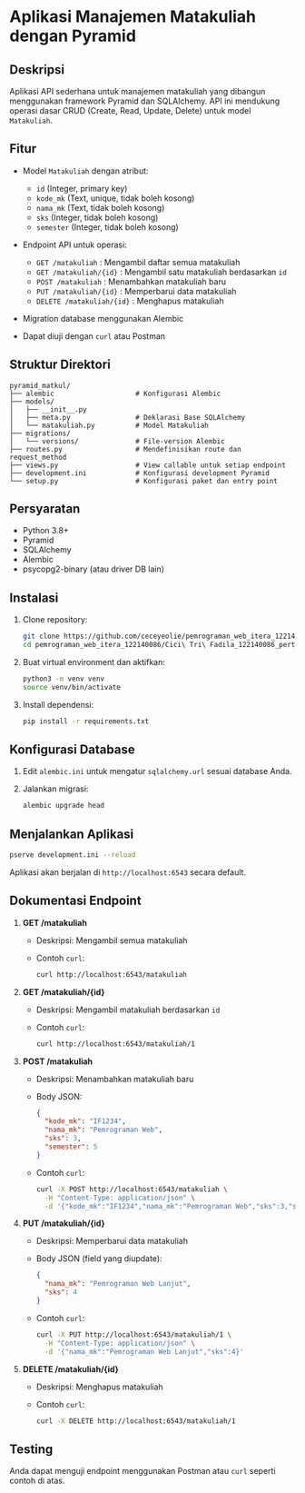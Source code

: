 # Aplikasi Manajemen Matakuliah dengan Pyramid

## Deskripsi

Aplikasi API sederhana untuk manajemen matakuliah yang dibangun menggunakan framework Pyramid dan SQLAlchemy. API ini mendukung operasi dasar CRUD (Create, Read, Update, Delete) untuk model `Matakuliah`.

## Fitur

* Model `Matakuliah` dengan atribut:

  * `id` (Integer, primary key)
  * `kode_mk` (Text, unique, tidak boleh kosong)
  * `nama_mk` (Text, tidak boleh kosong)
  * `sks` (Integer, tidak boleh kosong)
  * `semester` (Integer, tidak boleh kosong)
* Endpoint API untuk operasi:

  * `GET /matakuliah` : Mengambil daftar semua matakuliah
  * `GET /matakuliah/{id}` : Mengambil satu matakuliah berdasarkan `id`
  * `POST /matakuliah` : Menambahkan matakuliah baru
  * `PUT /matakuliah/{id}` : Memperbarui data matakuliah
  * `DELETE /matakuliah/{id}` : Menghapus matakuliah
* Migration database menggunakan Alembic
* Dapat diuji dengan `curl` atau Postman

## Struktur Direktori

```
pyramid_matkul/
├── alembic                    # Konfigurasi Alembic
├── models/
│   ├── __init__.py
│   ├── meta.py                # Deklarasi Base SQLAlchemy
│   └── matakuliah.py          # Model Matakuliah
├── migrations/
│   └── versions/              # File-version Alembic
├── routes.py                  # Mendefinisikan route dan request_method
├── views.py                   # View callable untuk setiap endpoint
├── development.ini            # Konfigurasi development Pyramid
└── setup.py                   # Konfigurasi paket dan entry point
```

## Persyaratan

* Python 3.8+
* Pyramid
* SQLAlchemy
* Alembic
* psycopg2-binary (atau driver DB lain)

## Instalasi

1. Clone repository:

   ```bash
   git clone https://github.com/ceceyeolie/pemrograman_web_itera_122140086.git
   cd pemrograman_web_itera_122140086/Cici\ Tri\ Fadila_122140086_pertemuan6/pyramid_matkul
   ```
2. Buat virtual environment dan aktifkan:

   ```bash
   python3 -m venv venv
   source venv/bin/activate
   ```
3. Install dependensi:

   ```bash
   pip install -r requirements.txt
   ```

## Konfigurasi Database

1. Edit `alembic.ini` untuk mengatur `sqlalchemy.url` sesuai database Anda.
2. Jalankan migrasi:

   ```bash
   alembic upgrade head
   ```

## Menjalankan Aplikasi

```bash
pserve development.ini --reload
```

Aplikasi akan berjalan di `http://localhost:6543` secara default.

## Dokumentasi Endpoint

1. **GET /matakuliah**

   * Deskripsi: Mengambil semua matakuliah
   * Contoh `curl`:

     ```bash
     curl http://localhost:6543/matakuliah
     ```
2. **GET /matakuliah/{id}**

   * Deskripsi: Mengambil matakuliah berdasarkan `id`
   * Contoh `curl`:

     ```bash
     curl http://localhost:6543/matakuliah/1
     ```
3. **POST /matakuliah**

   * Deskripsi: Menambahkan matakuliah baru
   * Body JSON:

     ```json
     {
       "kode_mk": "IF1234",
       "nama_mk": "Pemrograman Web",
       "sks": 3,
       "semester": 5
     }
     ```
   * Contoh `curl`:

     ```bash
     curl -X POST http://localhost:6543/matakuliah \
       -H "Content-Type: application/json" \
       -d '{"kode_mk":"IF1234","nama_mk":"Pemrograman Web","sks":3,"semester":5}'
     ```
4. **PUT /matakuliah/{id}**

   * Deskripsi: Memperbarui data matakuliah
   * Body JSON (field yang diupdate):

     ```json
     {
       "nama_mk": "Pemrograman Web Lanjut",
       "sks": 4
     }
     ```
   * Contoh `curl`:

     ```bash
     curl -X PUT http://localhost:6543/matakuliah/1 \
       -H "Content-Type: application/json" \
       -d '{"nama_mk":"Pemrograman Web Lanjut","sks":4}'
     ```
5. **DELETE /matakuliah/{id}**

   * Deskripsi: Menghapus matakuliah
   * Contoh `curl`:

     ```bash
     curl -X DELETE http://localhost:6543/matakuliah/1
     ```

## Testing

Anda dapat menguji endpoint menggunakan Postman atau `curl` seperti contoh di atas.

